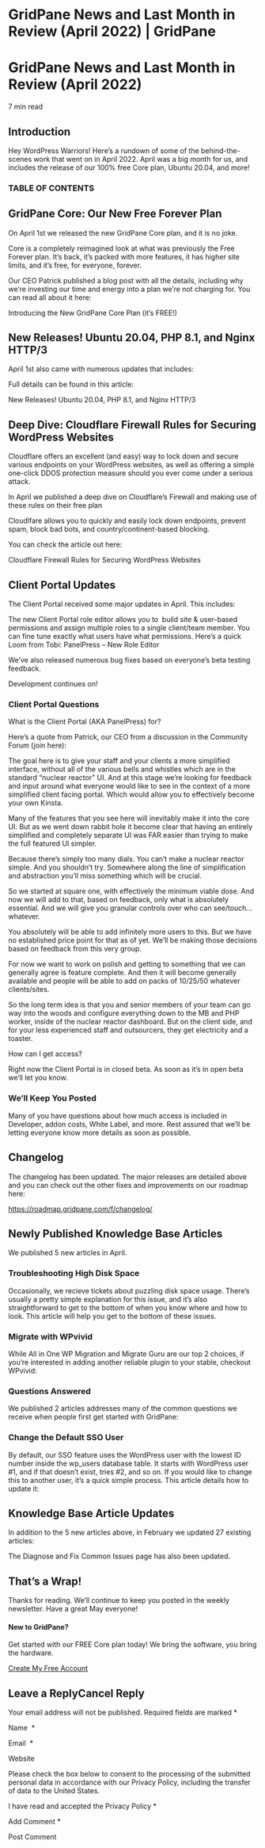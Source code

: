 # GridPane News and Last Month in Review (April 2022) | GridPane

# GridPane News and Last Month in Review (April 2022)

 

7 min read 

 

## Introduction

Hey WordPress Warriors! Here’s a rundown of some of the behind-the-scenes work that went on in April 2022. April was a big month for us, and includes the release of our 100% free Core plan, Ubuntu 20.04, and more!

### TABLE OF CONTENTS

 

## 

## GridPane Core: Our New Free Forever Plan

On April 1st we released the new GridPane Core plan, and it is no joke.

Core is a completely reimagined look at what was previously the Free Forever plan. It’s back, it’s packed with more features, it has higher site limits, and it’s free, for everyone, forever.

Our CEO Patrick published a blog post with all the details, including why we’re investing our time and energy into a plan we’re not charging for. You can read all about it here:

Introducing the New GridPane Core Plan (it’s FREE!)

 

## 

## New Releases! Ubuntu 20.04, PHP 8.1, and Nginx HTTP/3

April 1st also came with numerous updates that includes:

Full details can be found in this article:

New Releases! Ubuntu 20.04, PHP 8.1, and Nginx HTTP/3

 

## 

## Deep Dive: Cloudflare Firewall Rules for Securing WordPress Websites

Cloudflare offers an excellent (and easy) way to lock down and secure various endpoints on your WordPress websites, as well as offering a simple one-click DDOS protection measure should you ever come under a serious attack.

In April we published a deep dive on Cloudflare’s Firewall and making use of these rules on their free plan

Cloudlfare allows you to quickly and easily lock down endpoints, prevent spam, block bad bots, and country/continent-based blocking.

You can check the article out here:

Cloudflare Firewall Rules for Securing WordPress Websites

 

## 

## Client Portal Updates

The Client Portal received some major updates in April. This includes:

The new Client Portal role editor allows you to  build site & user-based permissions and assign multiple roles to a single client/team member. You can fine tune exactly what users have what permissions. Here’s a quick Loom from Tobi: PanelPress – New Role Editor

We’ve also released numerous bug fixes based on everyone’s beta testing feedback.

Development continues on!

### Client Portal Questions

 

What is the Client Portal (AKA PanelPress) for?

Here’s a quote from Patrick, our CEO from a discussion in the Community Forum (join here):

The goal here is to give your staff and your clients a more simplified interface, without all of the various bells and whistles which are in the standard “nuclear reactor” UI. And at this stage we’re looking for feedback and input around what everyone would like to see in the context of a more simplified client facing portal. Which would allow you to effectively become your own Kinsta.

Many of the features that you see here will inevitably make it into the core UI. But as we went down rabbit hole it become clear that having an entirely simplified and completely separate UI was FAR easier than trying to make the full featured UI simpler.

Because there’s simply too many dials. You can’t make a nuclear reactor simple. And you shouldn’t try. Somewhere along the line of simplification and abstraction you’ll miss something which will be crucial.

So we started at square one, with effectively the minimum viable dose. And now we will add to that, based on feedback, only what is absolutely essential. And we will give you granular controls over who can see/touch… whatever.

You absolutely will be able to add infinitely more users to this. But we have no established price point for that as of yet. We’ll be making those decisions based on feedback from this very group.

For now we want to work on polish and getting to something that we can generally agree is feature complete. And then it will become generally available and people will be able to add on packs of 10/25/50 whatever clients/sites.

So the long term idea is that you and senior members of your team can go way into the woods and configure everything down to the MB and PHP worker, inside of the nuclear reactor dashboard. But on the client side, and for your less experienced staff and outsourcers, they get electricity and a toaster.

 

How can I get access?

Right now the Client Portal is in closed beta. As soon as it’s in open beta we’ll let you know.

 

### We’ll Keep You Posted

Many of you have questions about how much access is included in Developer, addon costs, White Label, and more. Rest assured that we’ll be letting everyone know more details as soon as possible.

 

## Changelog

The changelog has been updated. The major releases are detailed above and you can check out the other fixes and improvements on our roadmap here:

https://roadmap.gridpane.com/f/changelog/

 

## Newly Published Knowledge Base Articles

We published 5 new articles in April.

### Troubleshooting High Disk Space

Occasionally, we recieve tickets about puzzling disk space usage. There’s usually a pretty simple explanation for this issue, and it’s also straightforward to get to the bottom of when you know where and how to look. This article will help you get to the bottom of these issues.

### Migrate with WPvivid

While All in One WP Migration and Migrate Guru are our top 2 choices, if you’re interested in adding another reliable plugin to your stable, checkout WPvivid:

### Questions Answered

We published 2 articles addresses many of the common questions we receive when people first get started with GridPane:

### Change the Default SSO User

By default, our SSO feature uses the WordPress user with the lowest ID number inside the wp_users database table. It starts with WordPress user #1, and if that doesn’t exist, tries #2, and so on. If you would like to change this to another user, it’s a quick simple process. This article details how to update it:

 

## Knowledge Base Article Updates

In addition to the 5 new articles above, in February we updated 27 existing articles:

The Diagnose and Fix Common Issues page has also been updated.

 

## That’s a Wrap!

Thanks for reading. We’ll continue to keep you posted in the weekly newsletter. Have a great May everyone!

 

 

#### New to GridPane?

Get started with our FREE Core plan today! We bring the software, you bring the hardware.

[Create My Free Account](https://gridpane.com/checkout/?plan=core)

## Leave a ReplyCancel Reply

Your email address will not be published. Required fields are marked *

Name  *

Email  *

Website

Please check the box below to consent to the processing of the submitted personal data in accordance with our Privacy Policy, including the transfer of data to the United States.

I have read and accepted the Privacy Policy
		 *

Add Comment *

Post Comment

 

 